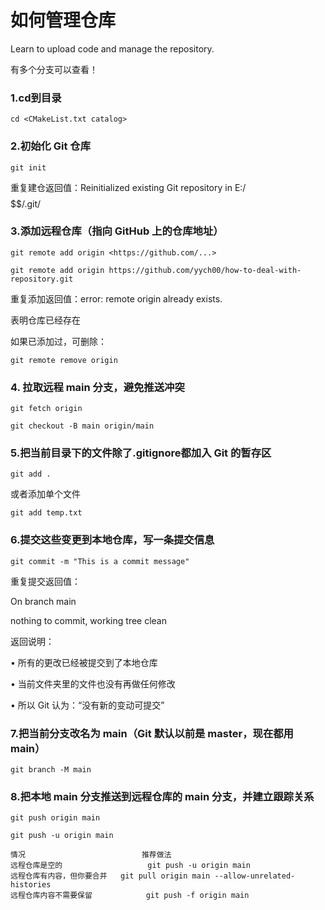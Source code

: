 # 如何管理仓库
Learn to upload code and manage the repository.

有多个分支可以查看！

### 1.cd到目录
    cd <CMakeList.txt catalog>

### 2.初始化 Git 仓库
    git init
重复建仓返回值：Reinitialized existing Git repository in E:/$$$$$$/.git/
  
### 3.添加远程仓库（指向 GitHub 上的仓库地址）
    git remote add origin <https://github.com/...>
    
    git remote add origin https://github.com/yych00/how-to-deal-with-repository.git
重复添加返回值：error: remote origin already exists. 

表明仓库已经存在

如果已添加过，可删除：

    git remote remove origin

### 4. 拉取远程 main 分支，避免推送冲突
    git fetch origin
    
    git checkout -B main origin/main

### 5.把当前目录下的文件除了.gitignore都加入 Git 的暂存区
    git add .
或者添加单个文件

    git add temp.txt
    
### 6.提交这些变更到本地仓库，写一条提交信息
    git commit -m "This is a commit message"
重复提交返回值：

On branch main

nothing to commit, working tree clean

返回说明：

•  所有的更改已经被提交到了本地仓库

•  当前文件夹里的文件也没有再做任何修改

•  所以 Git 认为：“没有新的变动可提交”

### 7.把当前分支改名为 main（Git 默认以前是 master，现在都用 main）
    git branch -M main

### 8.把本地 main 分支推送到远程仓库的 main 分支，并建立跟踪关系
    git push origin main

    git push -u origin main

    情况	                        推荐做法
    远程仓库是空的                   git push -u origin main
    远程仓库有内容，但你要合并	git pull origin main --allow-unrelated-histories
    远程仓库内容不需要保留            git push -f origin main



